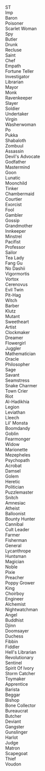 ST  
Imp  
Baron  
Poisoner  
Scarlet Woman  
Spy  
Butler  
Drunk  
Recluse  
Saint  
Chef  
Empath  
Fortune Teller  
Investigator  
Librarian  
Mayor  
Monk  
Ravenkeeper  
Slayer  
Soldier  
Undertaker  
Virgin  
Washerwoman  
Po  
Pukka  
Shabaloth  
Zombuul  
Assassin  
Devil's Advocate  
Godfather  
Mastermind  
Goon  
Lunatic  
Moonchild  
Tinker  
Chambermaid  
Courtier  
Exorcist  
Fool  
Gambler  
Gossip  
Grandmother  
Innkeeper  
Minstrel  
Pacifist  
Professor  
Sailor  
Tea Lady  
Fang Gu  
No Dashii  
Vigormortis  
Vortox  
Cerenovus  
Evil Twin  
Pit-Hag  
Witch  
Barber  
Klutz  
Mutant  
Sweetheart  
Artist  
Clockmaker  
Dreamer  
Flowergirl  
Juggler  
Mathematician  
Oracle  
Philosopher  
Sage  
Savant  
Seamstress  
Snake Charmer  
Town Crier  
Riot  
Al-Hadikhia  
Legion  
Leviathan  
Lleech  
Lil' Monsta  
Boomdandy  
Goblin  
Fearmonger  
Widow  
Marionette  
Mezepheles  
Psychopath  
Acrobat  
Damsel  
Golem  
Heretic  
Politician  
Puzzlemaster  
Snitch  
Amnesiac  
Atheist  
Balloonist  
Bounty Hunter  
Cannibal  
Cult Leader  
Farmer  
Fisherman  
General  
Lycanthrope  
Huntsman  
Magician  
Noble  
Pixie  
Preacher  
Poppy Grower  
King  
Choirboy  
Engineer  
Alchemist  
Nightwatchman  
Angel  
Buddhist  
Djinn  
Doomsayer  
Duchess  
Fibbin  
Fiddler  
Hell's Librarian  
Revolutionary  
Sentinel  
Spirit Of Ivory  
Storm Catcher  
Toymaker  
Apprentice  
Barista  
Beggar  
Bishop  
Bone Collector  
Bureaucrat  
Butcher  
Deviant  
Gangster  
Gunslinger  
Harlot  
Judge  
Matron  
Scapegoat  
Thief  
Voudon  
